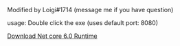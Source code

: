 Modified by Loigi#1714 (message me if you have question)

usage:
Double click the exe (uses default port: 8080) 


[Download Net core 6.0 Runtime](https://dotnet.microsoft.com/en-us/download/dotnet/thank-you/runtime-6.0.16-windows-x64-installer)
